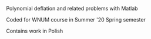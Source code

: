 Polynomial deflation and related problems with Matlab  

Coded for WNUM course in Summer '20 Spring semester  

Contains work in Polish
